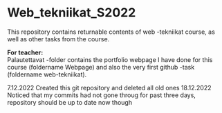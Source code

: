 # Web_tekniikat_S2022

This repository contains returnable contents of web -tekniikat course, as well as other tasks from the course.<br>

<b>For teacher:</b><br>
Palautettavat -folder contains the portfolio webpage I have done for this course (foldername Webpage) and also the very first github -task (foldername web-tekniikat). <br>

7.12.2022 Created this git repository and deleted all old ones
18.12.2022 Noticed that my commits had not gone throug for past three days, repository should be up to date now though
